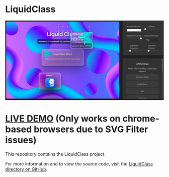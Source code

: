 # LiquidClass

[![Watch Demo](Preview/Preview.jpg)](https://youtu.be/ZN_RpEspkPM)

# [LIVE DEMO](https://kaliforniagator.github.io/) (Only works on chrome-based browsers due to SVG Filter issues)

This repository contains the LiquidClass project.

For more information and to view the source code, visit the [LiquidGlass directory on GitHub](https://github.com/KaliforniaGator/LiquidClass/tree/main/LiquidClass).
